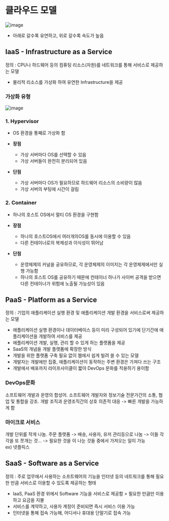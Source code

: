 # 클라우드 모델
![image](https://github.com/Jiyooung/Computer_Science/blob/main/Cloud/Image/CloudModel.png)

- 아래로 갈수록 유연하고, 위로 갈수록 속도가 높음

## IaaS - Infrastructure as a Service<br>
정의 : CPU나 하드웨어 등의 컴퓨팅 리소스(자원)를 네트워크를 통해 서비스로 제공하는 모델<br>
- 물리적 리소스를 가상화 하여 유연한 Infrastructure을 제공<br>

### 가상화 유형
![image](https://user-images.githubusercontent.com/42690398/98251737-71e3cf80-1fbc-11eb-8f92-db55948fb4c6.png)
### 1. Hypervisor
- OS 환경을 통째로 가상화 함
- **장점**
    - 가상 서버마다 OS를 선택할 수 있음
    - 가상 서버들이 완전히 분리되어 있음
    
- **단점**
    - 가상 서버마다 OS가 필요하므로 하드웨어 리소스의 소비량이 많음
    - 가상 서버의 부팅에 시간이 걸림
### 2. Container
- 하나의 호스트 OS에서 멀티 OS 환경을 구현함
    
- **장점**
    - 하나의 호스트OS에서 여러개의OS를 동시에 이용할 수 있음
    - 다른 컨테이너로의 복제성과 이식성이 뛰어남
- **단점**
    - 운영체제의 커널을 공유하므로, 각 운영체제의 이미지는 각 운영체제에서만 실행 가능함
    - 하나의 호스트 OS를 공유하기 때문에 컨테이너 하나가 사이버 공격을 받으면 다른 컨테이너가 위험에 노출될 가능성이 있음
    
## PaaS - Platform as a Service<br>
정의 : 기업의 애플리케이션 실행 환경 및 애플리케이션 개발 환경을 서비스로써 제공하는 모델<br>
- 애플리케이션 실행 환경이나 데이터베이스 등이 미리 구성되어 있기에 단기간에 애플리케이션을 개발하여 서비스를 제공
- 애플리케이션 개발, 실행, 관리 할 수 있게 하는 플랫폼을 제공
- SaaS의 개념을 개발 플랫폼에 확장한 방식
- 개발을 위한 플랫폼 구축 필요 없이 웹에서 쉽게 빌려 쓸 수 있는 모델
- 개발자는 개발에만 집중, 애플리케이션이 동작하는 주변 환경은 가져다 쓰는 구조
- 개발에서 배포까지 라이프사이클이 짧아 DevOps 문화를 적용하기 용이함

### DevOps문화
소프트웨어 개발과 운영의 합성어. 소프트웨어 개발자와 정보기술 전문가간의 소통, 협업 및 통합을 강조. 개발 조직과 운영조직간의 상호 의존적 대응 -> 빠른 개발을 가능하게 함
### 마이크로 서비스
개발 단위를 작게 나눔. 주문 플랫폼 -> 배송, 사용자, 유저 관리등으로 나눔 -> 이들 각각을 또 쪼개는 것… -> 필요한 것을 이 나눈 것들 중에서 가져오는 일이 가능<br>
ex) 넷플릭스

## SaaS - Software as a Service<br>
정의 : 주로 업무에서 사용하는 소프트웨어의 기능을 인터넷 등의 네트워크를 통해 필요한 만큼 서비스로 이용할 수 있도록 제공하는 형태
- IaaS, PaaS 환경 위에서 Software 기능을 서비스로 제공함 > 필요한 만큼만 이용하고 요금을 지불
- 서비스를 계약하고, 사용자 계정이 준비되면 즉시 서비스 이용 가능
- 인터넷을 통해 접속 가능해, 어디서나 휴대용 단말기로 접속 가능
